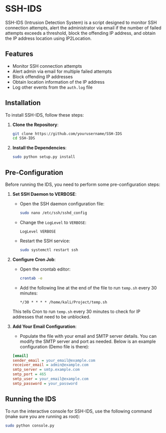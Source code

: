 # SSH-IDS

SSH-IDS (Intrusion Detection System) is a script designed to monitor SSH connection attempts, alert the administrator via email if the number of failed attempts exceeds a threshold, block the offending IP address, and obtain the IP address location using IP2Location.

## Features

- Monitor SSH connection attempts
- Alert admin via email for multiple failed attempts
- Block offending IP addresses
- Obtain location information of the IP address
- Log other events from the `auth.log` file

## Installation

To install SSH-IDS, follow these steps:

1. **Clone the Repository**:

    ```bash
    git clone https://github.com/yourusername/SSH-IDS
    cd SSH-IDS
    ```

2. **Install the Dependencies**:

    ```bash
    sudo python setup.py install
    ```

## Pre-Configuration

Before running the IDS, you need to perform some pre-configuration steps:

1. **Set SSH Daemon to VERBOSE**:

    - Open the SSH daemon configuration file:

      ```bash
      sudo nano /etc/ssh/sshd_config
      ```

    - Change the `LogLevel` to `VERBOSE`:

      ```text
      LogLevel VERBOSE
      ```

    - Restart the SSH service:

      ```bash
      sudo systemctl restart ssh
      ```

2. **Configure Cron Job**:

    - Open the crontab editor:

      ```bash
      crontab -e
      ```

    - Add the following line at the end of the file to run `temp.sh` every 30 minutes:

      ```text
      */30 * * * * /home/kali/Project/temp.sh
      ```

    This tells Cron to run `temp.sh` every 30 minutes to check for IP addresses that need to be unblocked.

3. **Add Your Email Configuration**:

    - Populate the file with your email and SMTP server details. You can modify the SMTP server and port as needed. Below is an example configuration (Demo file is there):

    ```ini
    [email]
    sender_email = your_email@example.com
    receiver_email = admin@example.com
    smtp_server = smtp.example.com
    smtp_port = 465
    smtp_user = your_email@example.com
    smtp_password = your_password
    ```

## Running the IDS

To run the interactive console for SSH-IDS, use the following command (make sure you are running as root):

```bash
sudo python console.py


